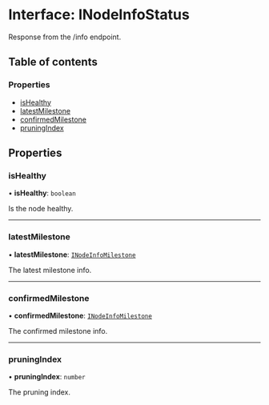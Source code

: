# Interface: INodeInfoStatus

Response from the /info endpoint.

## Table of contents

### Properties

- [isHealthy](INodeInfoStatus.md#ishealthy)
- [latestMilestone](INodeInfoStatus.md#latestmilestone)
- [confirmedMilestone](INodeInfoStatus.md#confirmedmilestone)
- [pruningIndex](INodeInfoStatus.md#pruningindex)

## Properties

### isHealthy

• **isHealthy**: `boolean`

Is the node healthy.

___

### latestMilestone

• **latestMilestone**: [`INodeInfoMilestone`](INodeInfoMilestone.md)

The latest milestone info.

___

### confirmedMilestone

• **confirmedMilestone**: [`INodeInfoMilestone`](INodeInfoMilestone.md)

The confirmed milestone info.

___

### pruningIndex

• **pruningIndex**: `number`

The pruning index.
